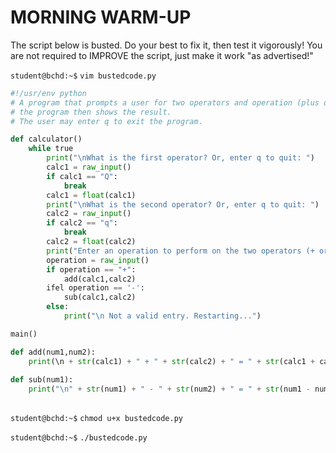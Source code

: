 # MORNING WARM-UP

The script below is busted. Do your best to fix it, then test it vigorously! You are not required to IMPROVE the script, just make it work "as advertised!"

`student@bchd:~$` `vim bustedcode.py`

```python
#!/usr/env python
# A program that prompts a user for two operators and operation (plus or minus)
# the program then shows the result.
# The user may enter q to exit the program.

def calculator()
    while true
        print("\nWhat is the first operator? Or, enter q to quit: ")
        calc1 = raw_input()
        if calc1 == "Q":
            break
        calc1 = float(calc1)
        print("\nWhat is the second operator? Or, enter q to quit: ")
        calc2 = raw_input()
        if calc2 == "q":
            break
        calc2 = float(calc2)
        print("Enter an operation to perform on the two operators (+ or -): ")
        operation = raw_input()
        if operation == "+":
            add(calc1,calc2)
        ifel operation == '-':
            sub(calc1,calc2)
        else:
            print("\n Not a valid entry. Restarting...")

main()

def add(num1,num2):
    print(\n + str(calc1) + " + " + str(calc2) + " = " + str(calc1 + calc2))
    
def sub(num1):
    print("\n" + str(num1) + " - " + str(num2) + " = " + str(num1 - num2))
    
```

`student@bchd:~$` `chmod u+x bustedcode.py`

`student@bchd:~$` `./bustedcode.py`
